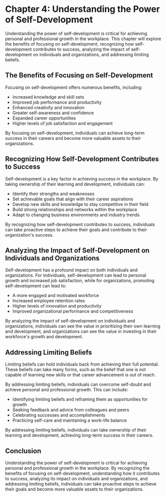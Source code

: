 Chapter 4: Understanding the Power of Self-Development
======================================================

Understanding the power of self-development is critical for achieving personal and professional growth in the workplace. This chapter will explore the benefits of focusing on self-development, recognizing how self-development contributes to success, analyzing the impact of self-development on individuals and organizations, and addressing limiting beliefs.

The Benefits of Focusing on Self-Development
--------------------------------------------

Focusing on self-development offers numerous benefits, including:

* Increased knowledge and skill sets
* Improved job performance and productivity
* Enhanced creativity and innovation
* Greater self-awareness and confidence
* Expanded career opportunities
* Higher levels of job satisfaction and engagement

By focusing on self-development, individuals can achieve long-term success in their careers and become more valuable assets to their organizations.

Recognizing How Self-Development Contributes to Success
-------------------------------------------------------

Self-development is a key factor in achieving success in the workplace. By taking ownership of their learning and development, individuals can:

* Identify their strengths and weaknesses
* Set achievable goals that align with their career aspirations
* Develop new skills and knowledge to stay competitive in their field
* Build strong relationships and networks within the workplace
* Adapt to changing business environments and industry trends

By recognizing how self-development contributes to success, individuals can take proactive steps to achieve their goals and contribute to their organization's success.

Analyzing the Impact of Self-Development on Individuals and Organizations
-------------------------------------------------------------------------

Self-development has a profound impact on both individuals and organizations. For individuals, self-development can lead to personal growth and increased job satisfaction, while for organizations, promoting self-development can lead to:

* A more engaged and motivated workforce
* Increased employee retention rates
* Higher levels of innovation and productivity
* Improved organizational performance and competitiveness

By analyzing the impact of self-development on individuals and organizations, individuals can see the value in prioritizing their own learning and development, and organizations can see the value in investing in their workforce's growth and development.

Addressing Limiting Beliefs
---------------------------

Limiting beliefs can hold individuals back from achieving their full potential. These beliefs can take many forms, such as the belief that one is not capable of learning new skills or that career advancement is out of reach.

By addressing limiting beliefs, individuals can overcome self-doubt and achieve personal and professional growth. This can include:

* Identifying limiting beliefs and reframing them as opportunities for growth
* Seeking feedback and advice from colleagues and peers
* Celebrating successes and accomplishments
* Practicing self-care and maintaining a work-life balance

By addressing limiting beliefs, individuals can take ownership of their learning and development, achieving long-term success in their careers.

Conclusion
----------

Understanding the power of self-development is critical for achieving personal and professional growth in the workplace. By recognizing the benefits of focusing on self-development, understanding how it contributes to success, analyzing its impact on individuals and organizations, and addressing limiting beliefs, individuals can take proactive steps to achieve their goals and become more valuable assets to their organizations.
